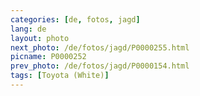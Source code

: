 ```yaml
---
categories: [de, fotos, jagd]
lang: de
layout: photo
next_photo: /de/fotos/jagd/P0000255.html
picname: P0000252
prev_photo: /de/fotos/jagd/P0000154.html
tags: [Toyota (White)]
---
```

